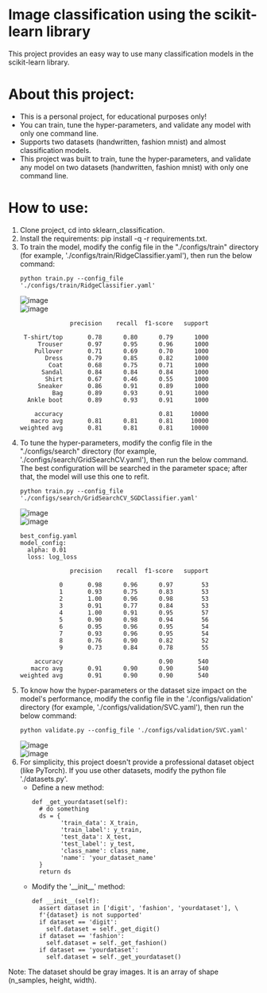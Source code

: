 # Image classification using the scikit-learn library
This project provides an easy way to use many classification models in the scikit-learn library.
# About this project:
- This is a personal project, for educational purposes only!
- You can train, tune the hyper-parameters, and validate any model with only one command line.
- Supports two datasets (handwritten, fashion mnist) and almost classification models.
- This project was built to train, tune the hyper-parameters, and validate any model on two datasets (handwritten, fashion mnist) with only one command line.
# How to use:
1. Clone project, cd into sklearn_classification.
2. Install the requirements: pip install -q -r requirements.txt.
3. To train the model, modify the config file in the "./configs/train" directory (for example, './configs/train/RidgeClassifier.yaml'), then run the below command:
    ```
    python train.py --config_file './configs/train/RidgeClassifier.yaml'
    ```
    ![image](results/RidgeClassifier/version_0/images/confusion_matrix.png) \
    ![image](results/RidgeClassifier/version_0/images/fashion_predicted.png)
    ```
                  precision    recall  f1-score   support
    
     T-shirt/top       0.78      0.80      0.79      1000
         Trouser       0.97      0.95      0.96      1000
        Pullover       0.71      0.69      0.70      1000
           Dress       0.79      0.85      0.82      1000
            Coat       0.68      0.75      0.71      1000
          Sandal       0.84      0.84      0.84      1000
           Shirt       0.67      0.46      0.55      1000
         Sneaker       0.86      0.91      0.89      1000
             Bag       0.89      0.93      0.91      1000
      Ankle boot       0.89      0.93      0.91      1000
    
        accuracy                           0.81     10000
       macro avg       0.81      0.81      0.81     10000
    weighted avg       0.81      0.81      0.81     10000
    ```
4. To tune the hyper-parameters, modify the config file in the "./configs/search" directory (for example, './configs/search/GridSearchCV.yaml'), then run the below command. The best configuration will be searched in the parameter space; after that, the model will use this one to refit.
    ```
    python train.py --config_file './configs/search/GridSearchCV_SGDClassifier.yaml'
    ```
    ![image](results/SGDClassifier/version_0/images/confusion_matrix.png) \
    ![image](results/SGDClassifier/version_0/images/digit_predicted.png)
    ```
    best_config.yaml
    model_config:
      alpha: 0.01
      loss: log_loss
    ```
    ```
                  precision    recall  f1-score   support
    
               0       0.98      0.96      0.97        53
               1       0.93      0.75      0.83        53
               2       1.00      0.96      0.98        53
               3       0.91      0.77      0.84        53
               4       1.00      0.91      0.95        57
               5       0.90      0.98      0.94        56
               6       0.95      0.96      0.95        54
               7       0.93      0.96      0.95        54
               8       0.76      0.90      0.82        52
               9       0.73      0.84      0.78        55
    
        accuracy                           0.90       540
       macro avg       0.91      0.90      0.90       540
    weighted avg       0.91      0.90      0.90       540
    ```
5. To know how the hyper-parameters or the dataset size impact on the model's performance, modify the config file in the './configs/validation' directory (for example, './configs/validation/SVC.yaml'), then run the below command:
    ```
    python validate.py --config_file './configs/validation/SVC.yaml'
    ```
    ![image](results/SVC/version_0/learning_curve.png) \
    ![image](results/SVC/version_0/validation_curve.png)
6. For simplicity, this project doesn't provide a professional dataset object (like PyTorch). If you use other datasets, modify the python file './datasets.py'.
    - Define a new method:
        ```
        def _get_yourdataset(self):
          # do something
          ds = {
                'train_data': X_train,
                'train_label': y_train,
                'test_data': X_test,
                'test_label': y_test,
                'class_name': class_name,
                'name': 'your_dataset_name'
          }
          return ds
        ```
    - Modify the '\_\_init\_\_' method:
        ```
        def __init__(self):
          assert dataset in ['digit', 'fashion', 'yourdataset'], \
          f'{dataset} is not supported'
          if dataset == 'digit':
            self.dataset = self._get_digit()
          if dataset == 'fashion':
            self.dataset = self._get_fashion()
          if dataset == 'yourdataset':
            self.dataset = self._get_yourdataset()
        ```
Note: The dataset should be gray images. It is an array of shape (n_samples, height, width).







